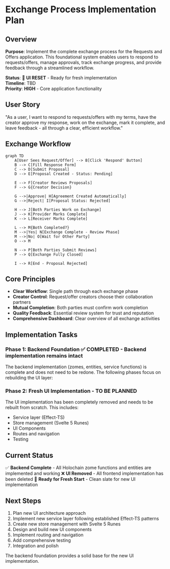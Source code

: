 # Exchange Process Implementation Plan

## Overview

**Purpose**: Implement the complete exchange process for the Requests and Offers application. This foundational system enables users to respond to requests/offers, manage approvals, track exchange progress, and provide feedback through a streamlined workflow.

**Status**: 🔄 **UI RESET** - Ready for fresh implementation  
**Timeline**: TBD  
**Priority**: **HIGH** - Core application functionality

## User Story

"As a user, I want to respond to requests/offers with my terms, have the creator approve my response, work on the exchange, mark it complete, and leave feedback - all through a clear, efficient workflow."

## Exchange Workflow

```mermaid
graph TD
    A[User Sees Request/Offer] --> B[Click 'Respond' Button]
    B --> C[Fill Response Form]
    C --> D[Submit Proposal]
    D --> E[Proposal Created - Status: Pending]

    E --> F[Creator Reviews Proposals]
    F --> G{Creator Decision}

    G -->|Approve| H[Agreement Created Automatically]
    G -->|Reject| I[Proposal Status: Rejected]

    H --> J[Both Parties Work on Exchange]
    J --> K[Provider Marks Complete]
    K --> L[Receiver Marks Complete]

    L --> M{Both Completed?}
    M -->|Yes| N[Exchange Complete - Review Phase]
    M -->|No| O[Wait for Other Party]
    O --> M

    N --> P[Both Parties Submit Reviews]
    P --> Q[Exchange Fully Closed]

    I --> R[End - Proposal Rejected]
```

## Core Principles

- **Clear Workflow**: Single path through each exchange phase
- **Creator Control**: Request/offer creators choose their collaboration partners
- **Mutual Completion**: Both parties must confirm work completion
- **Quality Feedback**: Essential review system for trust and reputation
- **Comprehensive Dashboard**: Clear overview of all exchange activities

## Implementation Tasks

### Phase 1: Backend Foundation ✅ **COMPLETED** - Backend implementation remains intact

The backend implementation (zomes, entities, service functions) is complete and does not need to be redone. The following phases focus on rebuilding the UI layer:

### Phase 2: Fresh UI Implementation - **TO BE PLANNED**

The UI implementation has been completely removed and needs to be rebuilt from scratch. This includes:

- Service layer (Effect-TS)
- Store management (Svelte 5 Runes)  
- UI Components
- Routes and navigation
- Testing

## Current Status

✅ **Backend Complete** - All Holochain zome functions and entities are implemented and working
❌ **UI Removed** - All frontend implementation has been deleted
🔄 **Ready for Fresh Start** - Clean slate for new UI implementation

## Next Steps

1. Plan new UI architecture approach
2. Implement new service layer following established Effect-TS patterns
3. Create new store management with Svelte 5 Runes
4. Design and build new UI components
5. Implement routing and navigation
6. Add comprehensive testing
7. Integration and polish

The backend foundation provides a solid base for the new UI implementation.
